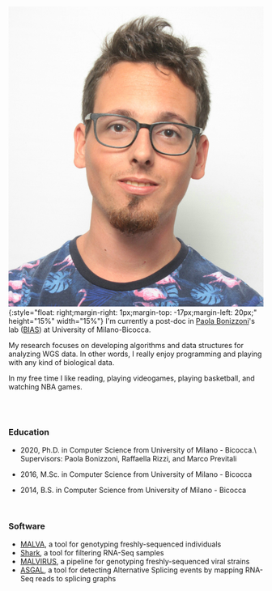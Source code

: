 ![](./imgs/photo.jpg){:style="float: right;margin-right: 1px;margin-top: -17px;margin-left: 20px;" height="15%" width="15%"} I'm currently a post-doc in [Paola Bonizzoni](https://www.unimib.it/paola-bonizzoni)'s lab ([BIAS](https://algolab.eu/)) at University of Milano-Bicocca.

My research focuses on developing algorithms and data structures for analyzing WGS data. In other words, I really enjoy programming and playing with any kind of biological data. 

In my free time I like reading, playing videogames, playing basketball, and watching NBA games.

<br/> <br/>

### Education
* 2020, Ph.D. in Computer Science from University of Milano - Bicocca.\\
Supervisors: Paola Bonizzoni, Raffaella Rizzi, and Marco Previtali

* 2016, M.Sc. in Computer Science from University of Milano - Bicocca

* 2014, B.S. in Computer Science from University of Milano - Bicocca

<br/>

### Software
* [MALVA](https://algolab.github.io/malva/), a tool for genotyping freshly-sequenced individuals
* [Shark](https://github.com/AlgoLab/shark), a tool for filtering RNA-Seq samples
* [MALVIRUS](https://algolab.github.io/MALVIRUS/), a pipeline for genotyping freshly-sequenced viral strains
* [ASGAL](https://asgal.algolab.eu/), a tool for detecting Alternative Splicing events by mapping RNA-Seq reads to splicing graphs

<br/>

<div align="right">
     <a class="fa fa-envelope fa-3x" href="mailto:ldenti@pasteur.fr" style="text-decoration:none; color:inherit;"></a>
     <a class="ai ai-cv fa-3x" href="/resume/resume.pdf" style="text-decoration:none; color:inherit;"></a>	
     <a class="ai ai-google-scholar ai-3x" href="https://scholar.google.com/citations?user=qu5pdV0AAAAJ" style="text-decoration:none; color:inherit;"></a>
     <a class="ai ai-orcid ai-3x" href="https://orcid.org/0000-0001-8786-2276" style="text-decoration:none; color:inherit;"></a>
     <a class="ai ai-publons ai-3x" href="https://publons.com/researcher/3334891/luca-denti/" style="text-decoration:none; color:inherit;"></a>
     <a class="fa fa-github-square fa-3x" href="https://github.com/ldenti/" style="text-decoration:none; color:inherit;"></a>
     <a class="fa fa-twitter-square fa-3x" href="https://twitter.com/l_denti" style="text-decoration:none; color:inherit;"></a>
     <a class="fa fa-steam-square fa-3x" href="https://steamcommunity.com/profiles/76561198038722238/" style="text-decoration:none; color:inherit;"></a>
</div>

